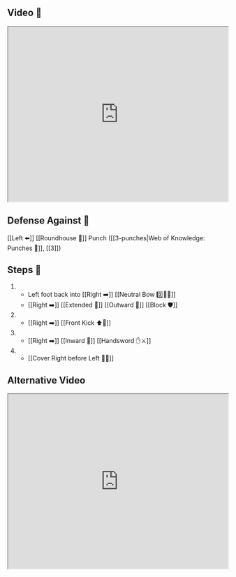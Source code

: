 ## Video 🎥

<iframe src="https://www.youtube.com/embed/FBl3H0Qjcq0" width="100%" height="400"></iframe>

## Defense Against 🤺

[[Left ⬅️]] [[Roundhouse 🔄]] Punch ([[3-punches|Web of Knowledge: Punches 👊]], [[3]])

## Steps 👣

1.  - Left foot back into [[Right ➡️]] [[Neutral Bow 0️⃣🧍‍♂️]] 
    - [[Right ➡️]] [[Extended 📏]] [[Outward 🔼]] [[Block 🛡️]]
2.  - [[Right ➡️]] [[Front Kick ⬆️🦵]]
3.  - [[Right ➡️]] [[Inward 🔽]] [[Handsword ✋⚔️]]
4.  - [[Cover Right before Left 🦶🔄]]

## Alternative Video

<iframe src="https://www.youtube.com/embed/IXZ6kr4VHQw?start=29&end=46" width="100%" height="400"></iframe>
